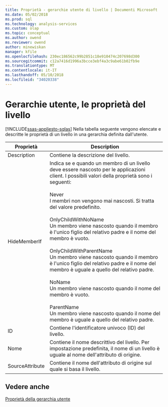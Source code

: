 ```yaml
---
title: Proprietà - gerarchie utente di livello | Documenti Microsoft
ms.date: 05/02/2018
ms.prod: sql
ms.technology: analysis-services
ms.custom: olap
ms.topic: conceptual
ms.author: owend
ms.reviewer: owend
author: minewiskan
manager: kfile
ms.openlocfilehash: 230ec186562c99b2851c18e910474c207698d300
ms.sourcegitcommit: c12a7416d1996a3bcce3ebf4a3c9abe61b02fb9e
ms.translationtype: MT
ms.contentlocale: it-IT
ms.lasthandoff: 05/10/2018
ms.locfileid: "34020338"
---
```

# <a name="user-hierarchies---level-properties"></a>Gerarchie utente, le proprietà del livello
[!INCLUDE[ssas-appliesto-sqlas](../../includes/ssas-appliesto-sqlas.md)]
  Nella tabella seguente vengono elencate e descritte le proprietà di un livello in una gerarchia definita dall'utente.  
  
|Proprietà|Description|  
|--------------|-----------------|  
|Description|Contiene la descrizione del livello.|  
|HideMemberIf|Indica se e quando un membro di un livello deve essere nascosto per le applicazioni client. I possibili valori della proprietà sono i seguenti:<br /><br /> Never<br /> I membri non vengono mai nascosti. Si tratta del valore predefinito.<br /><br /> OnlyChildWithNoName<br /> Un membro viene nascosto quando il membro è l'unico figlio del relativo padre e il nome del membro è vuoto.<br /><br /> OnlyChildWithParentName<br /> Un membro viene nascosto quando il membro è l'unico figlio del relativo padre e il nome del membro è uguale a quello del relativo padre.<br /><br /> NoName<br /> Un membro viene nascosto quando il nome del membro è vuoto.<br /><br /> ParentName<br /> Un membro viene nascosto quando il nome del membro è uguale a quello del relativo padre.|  
|ID|Contiene l'identificatore univoco (ID) del livello.|  
|Nome|Contiene il nome descrittivo del livello. Per impostazione predefinita, il nome di un livello è uguale al nome dell'attributo di origine.|  
|SourceAttribute|Contiene il nome dell'attributo di origine sul quale si basa il livello.|  
  
## <a name="see-also"></a>Vedere anche  
 [Proprietà della gerarchia utente](../../analysis-services/multidimensional-models-olap-logical-dimension-objects/user-hierarchies-properties.md)  
  
  

